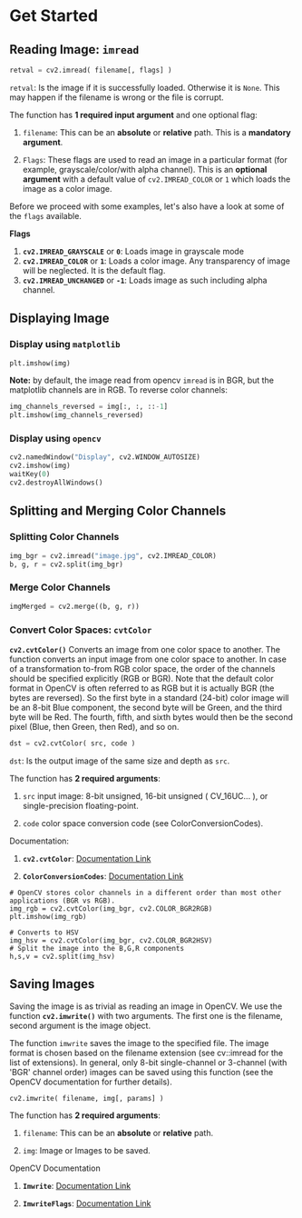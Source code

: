 # Get Started

## Reading Image: `imread`

``` python
retval = cv2.imread( filename[, flags] )
```

`retval`: Is the image if it is successfully loaded. Otherwise it is `None`. This may happen if the filename is wrong or the file is corrupt.

The function has **1 required input argument** and one optional flag:

1. `filename`: This can be an **absolute** or **relative** path. This is a **mandatory argument**.

2. `Flags`:    These flags are used to read an image in a particular format (for example, grayscale/color/with alpha channel). This is an **optional argument** with a default value of `cv2.IMREAD_COLOR` or `1` which loads the image as a color image.

Before we proceed with some examples, let's also have a look at some of the `flags` available.

**Flags**

1. **`cv2.IMREAD_GRAYSCALE`** or **`0`**: Loads image in grayscale mode
2. **`cv2.IMREAD_COLOR`** or **`1`**: Loads a color image. Any transparency of image will be neglected. It is the default flag.
3. **`cv2.IMREAD_UNCHANGED`** or **`-1`**: Loads image as such including alpha channel.

## Displaying Image

### Display using `matplotlib`

``` python
plt.imshow(img)
```

**Note:** by default, the image read from opencv `imread` is in BGR, but the matplotlib channels are in RGB. To reverse color channels:

``` python
img_channels_reversed = img[:, :, ::-1]
plt.imshow(img_channels_reversed)
```

### Display using `opencv`

``` python
cv2.namedWindow("Display", cv2.WINDOW_AUTOSIZE)
cv2.imshow(img)
waitKey(0)
cv2.destroyAllWindows()
```

## Splitting and Merging Color Channels

### Splitting Color Channels

``` python
img_bgr = cv2.imread("image.jpg", cv2.IMREAD_COLOR)
b, g, r = cv2.split(img_bgr)
```

### Merge Color Channels

``` python
imgMerged = cv2.merge((b, g, r))
```

### Convert Color Spaces: `cvtColor`

**`cv2.cvtColor()`** Converts an image from one color space to another. The function converts an input image from one color space to another. In case of a transformation to-from RGB color space, the order of the channels should be specified explicitly (RGB or BGR). Note that the default color format in OpenCV is often referred to as RGB but it is actually BGR (the bytes are reversed). So the first byte in a standard (24-bit) color image will be an 8-bit Blue component, the second byte will be Green, and the third byte will be Red. The fourth, fifth, and sixth bytes would then be the second pixel (Blue, then Green, then Red), and so on.

``` python
dst = cv2.cvtColor( src, code )
```

`dst`: Is the output image of the same size and depth as `src`.

The function has **2 required arguments**:

1. `src` input image: 8-bit unsigned, 16-bit unsigned ( CV_16UC... ), or single-precision floating-point.

2. `code` color space conversion code (see ColorConversionCodes).

Documentation:

1. **`cv2.cvtColor`**: [Documentation Link](https://docs.opencv.org/3.4/d8/d01/group__imgproc__color__conversions.html#ga397ae87e1288a81d2363b61574eb8cab)

2. **`ColorConversionCodes`**: [Documentation Link](https://docs.opencv.org/4.5.1/d8/d01/group__imgproc__color__conversions.html#ga4e0972be5de079fed4e3a10e24ef5ef0)

``` python3
# OpenCV stores color channels in a different order than most other applications (BGR vs RGB).
img_rgb = cv2.cvtColor(img_bgr, cv2.COLOR_BGR2RGB)
plt.imshow(img_rgb)

# Converts to HSV
img_hsv = cv2.cvtColor(img_bgr, cv2.COLOR_BGR2HSV)
# Split the image into the B,G,R components
h,s,v = cv2.split(img_hsv)
```

## Saving Images

Saving the image is as trivial as reading an image in OpenCV. We use the function **`cv2.imwrite()`** with two arguments. The first one is the filename, second argument is the image object.

The function `imwrite` saves the image to the specified file. The image format is chosen based on the filename extension (see cv::imread for the list of extensions). In general, only 8-bit single-channel or 3-channel (with 'BGR' channel order) images can be saved using this function (see the OpenCV documentation for further details).

``` python
cv2.imwrite( filename, img[, params] )
```

The function has **2 required arguments**:

1. `filename`: This can be an **absolute** or **relative** path.

2. `img`: Image or Images to be saved.

OpenCV Documentation

1. **`Imwrite`**: [Documentation Link](https://docs.opencv.org/4.5.1/d4/da8/group__imgcodecs.html#gabbc7ef1aa2edfaa87772f1202d67e0ce)

2. **`ImwriteFlags`**: [Documentation Link](https://docs.opencv.org/4.5.1/d8/d6a/group__imgcodecs__flags.html#ga292d81be8d76901bff7988d18d2b42ac)


